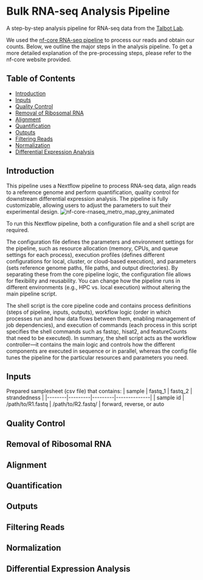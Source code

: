 # Bulk RNA-seq Analysis Pipeline

A step-by-step analysis pipeline for RNA-seq data from the [Talbot Lab](https://www.jhimmylab.org/).

We used the [nf-core RNA-seq pipeline](https://nf-co.re/rnaseq/3.17.0/) to process our reads and obtain our counts. Below, we outline the major steps in the analysis pipeline. To get a more detailed explanation of the pre-processing steps, please refer to the nf-core website provided.

## Table of Contents
- [Introduction](#introduction)
- [Inputs](#inputs)
- [Quality Control](#quality-control)
- [Removal of Ribosomal RNA](#removal-of-ribosomal-rna)
- [Alignment](#alignment)
- [Quantification](#quantification)
- [Outputs](#outputs)
- [Filtering Reads](#filtering-reads)
- [Normalization](#normalization)
- [Differential Expression Analysis](#differential-expression-analysis)

## Introduction
This pipeline uses a Nextflow pipeline to process RNA-seq data, align reads to a reference genome and perform quantification, quality control for downstream differential expression analysis. The pipeline is fully customizable, allowing users to adjust the parameters to suit their experimental design.
![nf-core-rnaseq_metro_map_grey_animated](https://github.com/user-attachments/assets/2dc01173-eecb-4c69-b6a4-ca1a24981191)

To run this Nextflow pipeline, both a configuration file and a shell script are required. 

The configuration file defines the parameters and environment settings for the pipeline, such as resource allocation (memory, CPUs, and queue settings for each process), execution profiles (defines different configurations for local, cluster, or cloud-based execution), and parameters (sets reference genome paths, file paths, and output directories). By separating these from the core pipeline logic, the configuration file allows for flexibility and reusability. You can change how the pipeline runs in different environments (e.g., HPC vs. local execution) without altering the main pipeline script. 

The shell script is the core pipeline code and contains process definitions (steps of pipeline, inputs, outputs), workflow logic (order in which processes run and how data flows between them, enabling management of job dependencies), and execution of commands (each process in this script specifies the shell commands such as fastqc, hisat2, and featureCounts that need to be executed). In summary, the shell script acts as the workflow controller—it contains the main logic and controls how the different components are executed in sequence or in parallel, whereas the config file tunes the pipeline for the particular resources and parameters you need.

## Inputs
Prepared samplesheet (csv file) that contains:
| sample | fastq_1 | fastq_2 | strandedness |
|--------|---------|---------|--------------|
| sample id | /path/to/R1.fastq | /path/to/R2.fastq/ | forward, reverse, or auto

## Quality Control 

## Removal of Ribosomal RNA

## Alignment

## Quantification

## Outputs

## Filtering Reads 

## Normalization

## Differential Expression Analysis
